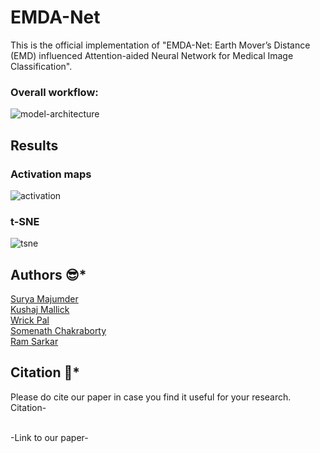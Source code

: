 # EMDA-Net
This is the official implementation of "EMDA-Net: Earth Mover’s Distance (EMD) influenced Attention-aided Neural Network for Medical Image Classification".

### Overall workflow:
![model-architecture](https://github.com/SuryaMajumder/EMDA-Net-Earth-Mover-s-Distance-influenced-Attention-aided-Network-for-Medical-Image-Classification/assets/111181100/c04b2645-a53a-42fa-93d9-8d932f93d30e)


## Results
<!-- ### Confusion 
![confusion](https://github.com/SuryaMajumder/EMDA-Net-Earth-Mover-s-Distance-influenced-Attention-aided-Network-for-Medical-Image-Classification/assets/111181100/89638b90-3b64-447a-a00f-d3407e6a7f23) -->

### Activation maps
![activation](https://github.com/SuryaMajumder/EMDA-Net-Earth-Mover-s-Distance-influenced-Attention-aided-Network-for-Medical-Image-Classification/assets/111181100/fdafce91-cfe8-4b9f-bb28-e4fb383a1396)

### t-SNE
![tsne](https://github.com/SuryaMajumder/EMDA-Net-Earth-Mover-s-Distance-influenced-Attention-aided-Network-for-Medical-Image-Classification/assets/111181100/d1ccf190-eec4-4040-b19e-dd6101a2bf96)

## Authors :sunglasses:*
[Surya Majumder](https://www.linkedin.com/in/surya-majumder-333891246/)<br/>
[Kushaj Mallick]()<br/>
[Wrick Pal](https://www.linkedin.com/in/wrick-pal-06421a289)<br/>
[Somenath Chakraborty](https://www.linkedin.com/in/somenath-chakraborty/)<br/>
[Ram Sarkar](http://www.jaduniv.edu.in/profile.php?uid=686)<br/>

## Citation :thinking:*
Please do cite our paper in case you find it useful for your research.<br/>
Citation-<br/>

<br/>
-Link to our paper-<br/>
